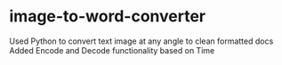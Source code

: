 # image-to-word-converter
Used Python to convert text image at any angle to clean formatted docs
Added Encode and Decode functionality based on Time
